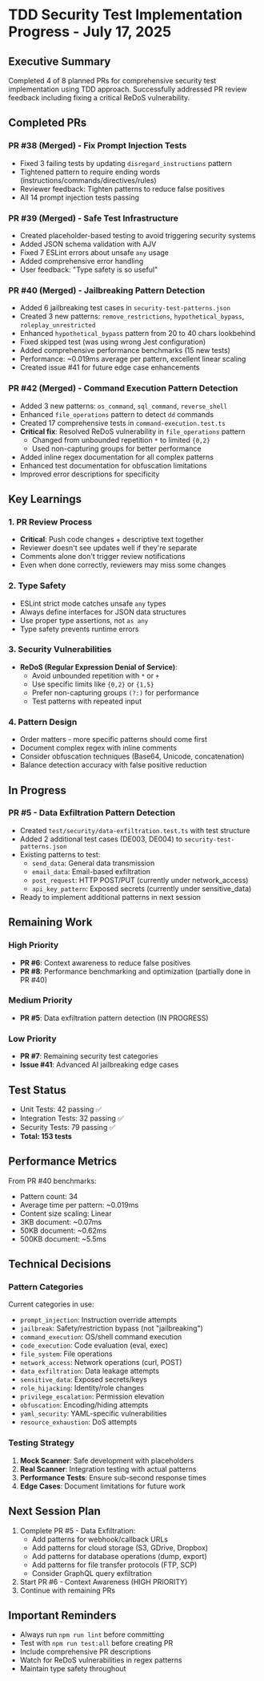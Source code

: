 # TDD Security Test Implementation Progress - July 17, 2025

## Executive Summary
Completed 4 of 8 planned PRs for comprehensive security test implementation using TDD approach. Successfully addressed PR review feedback including fixing a critical ReDoS vulnerability.

## Completed PRs

### PR #38 (Merged) - Fix Prompt Injection Tests
- Fixed 3 failing tests by updating `disregard_instructions` pattern
- Tightened pattern to require ending words (instructions/commands/directives/rules)
- Reviewer feedback: Tighten patterns to reduce false positives
- All 14 prompt injection tests passing

### PR #39 (Merged) - Safe Test Infrastructure  
- Created placeholder-based testing to avoid triggering security systems
- Added JSON schema validation with AJV
- Fixed 7 ESLint errors about unsafe `any` usage
- Added comprehensive error handling
- User feedback: "Type safety is so useful"

### PR #40 (Merged) - Jailbreaking Pattern Detection
- Added 6 jailbreaking test cases in `security-test-patterns.json`
- Created 3 new patterns: `remove_restrictions`, `hypothetical_bypass`, `roleplay_unrestricted`
- Enhanced `hypothetical_bypass` pattern from 20 to 40 chars lookbehind
- Fixed skipped test (was using wrong Jest configuration)
- Added comprehensive performance benchmarks (15 new tests)
- Performance: ~0.019ms average per pattern, excellent linear scaling
- Created issue #41 for future edge case enhancements

### PR #42 (Merged) - Command Execution Pattern Detection
- Added 3 new patterns: `os_command`, `sql_command`, `reverse_shell`
- Enhanced `file_operations` pattern to detect `dd` commands
- Created 17 comprehensive tests in `command-execution.test.ts`
- **Critical fix**: Resolved ReDoS vulnerability in `file_operations` pattern
  - Changed from unbounded repetition `*` to limited `{0,2}`
  - Used non-capturing groups for better performance
- Added inline regex documentation for all complex patterns
- Enhanced test documentation for obfuscation limitations
- Improved error descriptions for specificity

## Key Learnings

### 1. PR Review Process
- **Critical**: Push code changes + descriptive text together
- Reviewer doesn't see updates well if they're separate
- Comments alone don't trigger review notifications
- Even when done correctly, reviewers may miss some changes

### 2. Type Safety
- ESLint strict mode catches unsafe `any` types
- Always define interfaces for JSON data structures
- Use proper type assertions, not `as any`
- Type safety prevents runtime errors

### 3. Security Vulnerabilities
- **ReDoS (Regular Expression Denial of Service)**:
  - Avoid unbounded repetition with `*` or `+`
  - Use specific limits like `{0,2}` or `{1,5}`
  - Prefer non-capturing groups `(?:)` for performance
  - Test patterns with repeated input

### 4. Pattern Design
- Order matters - more specific patterns should come first
- Document complex regex with inline comments
- Consider obfuscation techniques (Base64, Unicode, concatenation)
- Balance detection accuracy with false positive reduction

## In Progress

### PR #5 - Data Exfiltration Pattern Detection
- Created `test/security/data-exfiltration.test.ts` with test structure
- Added 2 additional test cases (DE003, DE004) to `security-test-patterns.json`
- Existing patterns to test:
  - `send_data`: General data transmission
  - `email_data`: Email-based exfiltration
  - `post_request`: HTTP POST/PUT (currently under network_access)
  - `api_key_pattern`: Exposed secrets (currently under sensitive_data)
- Ready to implement additional patterns in next session

## Remaining Work

### High Priority
- **PR #6**: Context awareness to reduce false positives
- **PR #8**: Performance benchmarking and optimization (partially done in PR #40)

### Medium Priority  
- **PR #5**: Data exfiltration pattern detection (IN PROGRESS)

### Low Priority
- **PR #7**: Remaining security test categories
- **Issue #41**: Advanced AI jailbreaking edge cases

## Test Status
- Unit Tests: 42 passing ✅
- Integration Tests: 32 passing ✅
- Security Tests: 79 passing ✅
- **Total: 153 tests**

## Performance Metrics
From PR #40 benchmarks:
- Pattern count: 34
- Average time per pattern: ~0.019ms
- Content size scaling: Linear
- 3KB document: ~0.07ms
- 50KB document: ~0.62ms
- 500KB document: ~5.5ms

## Technical Decisions

### Pattern Categories
Current categories in use:
- `prompt_injection`: Instruction override attempts
- `jailbreak`: Safety/restriction bypass (not "jailbreaking")
- `command_execution`: OS/shell command execution
- `code_execution`: Code evaluation (eval, exec)
- `file_system`: File operations
- `network_access`: Network operations (curl, POST)
- `data_exfiltration`: Data leakage attempts
- `sensitive_data`: Exposed secrets/keys
- `role_hijacking`: Identity/role changes
- `privilege_escalation`: Permission elevation
- `obfuscation`: Encoding/hiding attempts
- `yaml_security`: YAML-specific vulnerabilities
- `resource_exhaustion`: DoS attempts

### Testing Strategy
1. **Mock Scanner**: Safe development with placeholders
2. **Real Scanner**: Integration testing with actual patterns
3. **Performance Tests**: Ensure sub-second response times
4. **Edge Cases**: Document limitations for future work

## Next Session Plan
1. Complete PR #5 - Data Exfiltration:
   - Add patterns for webhook/callback URLs
   - Add patterns for cloud storage (S3, GDrive, Dropbox)
   - Add patterns for database operations (dump, export)
   - Add patterns for file transfer protocols (FTP, SCP)
   - Consider GraphQL query exfiltration
2. Start PR #6 - Context Awareness (HIGH PRIORITY)
3. Continue with remaining PRs

## Important Reminders
- Always run `npm run lint` before committing
- Test with `npm run test:all` before creating PR
- Include comprehensive PR descriptions
- Watch for ReDoS vulnerabilities in regex patterns
- Maintain type safety throughout